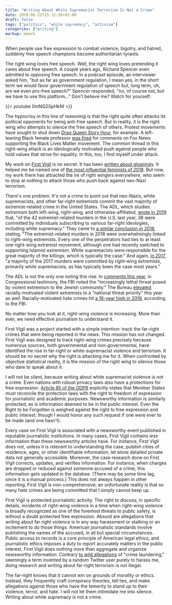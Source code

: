 ```yaml
---
title: "Writing About White Supremacist Terrorism Is Not a Crime"
date: 2020-08-22T15:12:56+02:00
draft: false
tags: ["politics", "white supremacy", "activism"]
categories: ["writing"]
markup: mmark
---
```


When people use free expression to combat violence, bigotry, and hatred, suddenly free speech champions become authoritarian tyrants.

<!--more-->

The right wing loves free speech. Well, the right wing loves pretending it cares about free speech. A couple years ago, Richard Spencer even admitted to opposing free speech. In a podcast episode, an interviewer asked him, "but as far as government regulation, I mean yes, in the short term we would favor government regulation of speech but, long term, uh, are we even pro-free speech?" Spencer responded, "no, of course not, but we have to use this platform..." Don't believe me? Watch for yourself:

{{< youtube 0mNQ2SpHkNI >}}

The hypocrisy in this line of reasoning is that the right quite often attacks its political opponents for being anti-free speech. But in reality, it is the right wing who attempts to silence the free speech of others. Protest movements have sought to shut down [Drag Queen Story Hour](https://www.theguardian.com/books/2019/aug/07/protest-seeks-to-stop-us-libraries-supporting-drag-queen-story-hour), for example. A left-leaning Black female professor [was fired](https://www.washingtonpost.com/news/morning-mix/wp/2017/06/26/professor-fired-after-defending-blacks-only-event-on-fox-news-i-was-publicly-lynched-she-says/?noredirect=on&utm_term=.1fbaee340420) for comments on Fox News supporting the Black Lives Matter movement. The common thread in this right-wing attack is an ideologically motivated push against people who hold values that strive for equality. In this, too, I find myself under attack.

My work on [First Vigil](https://first-vigil.com) is no secret. It has been [written about glowingly](https://www.vice.com/en_us/article/mbyvjn/the-data-scientist-tracking-americas-white-supremacists-emily-gorcenski-first-vigil). It helped me be named one of [the most influential feminists of 2018](https://www.bitchmedia.org/article/2018-bitch-50). But now, my work there has attracted the ire of right wingers everywhere, who seem to stop at nothing to attack those who push back against neo-Nazi terrorism.

There's one problem. It's not a crime to point out that neo-Nazis, white supremacists, and other far-right extremists commit the vast majority of extremist-related crime in the United States. The ADL, which studies extremism both left-wing, right-wing, and otherwise-affiliated, [wrote in 2019](https://www.adl.org/news/press-releases/adl-report-right-wing-extremists-killed-38-people-in-2019-far-surpassing-all) that, "of the 42 extremist-related murders in the U.S. last year, 38 were committed by individuals subscribing to various far-right ideologies, including white supremacy." They came to [a similar conclusion in 2018](https://www.adl.org/murder-and-extremism-2018), stating, "The extremist-related murders in 2018 were overwhelmingly linked to right-wing extremists.  Every one of the perpetrators had ties to at least one right-wing extremist movement, although one had recently switched to supporting Islamist extremism. White supremacists were responsible for the great majority of the killings, which is typically the case." And again, [in 2017](https://www.adl.org/resources/reports/murder-and-extremism-in-the-united-states-in-2017), "a majority of the 2017 murders were committed by right-wing extremists, primarily white supremacists, as has typically been the case most years."

The ADL is not the only one noting this rise. In [comments this year](https://www.fbi.gov/news/testimony/confronting-the-rise-in-anti-semitic-domestic-terrorism), in Congressional testimony, the FBI noted the "increasingly lethal threat posed by violent extremism to the Jewish community." The Bureau [elevated](https://www.cbsnews.com/news/racially-motivated-violent-extremism-isis-national-threat-priority-fbi-director-christopher-wray/) racially-motivated violent extremists to a "national threat priority" this year as well. Racially-motivated hate crimes hit [a 16-year high in 2019](https://www.nytimes.com/2019/11/12/us/hate-crimes-fbi-report.html), according to the FBI.

No matter how you look at it, right-wing violence is increasing. More than ever, we need effective journalism to understand it.

First Vigil was a project started with a simple intention: track the far-right crimes that were being reported in the news. This mission has not changed. First Vigil was designed to track right-wing crimes precisely because numerous sources, both governmental and non-governmental, have identified the rise in far-right or white-supremacist violence and terrorism. It should be no secret why the right is attacking me for it. When confronted by objective statistical reality, it is the mission of the right wing to silence those who dare to speak about it.

I will not be silent, because writing about white supremacist violence is not a crime. Even nations with robust privacy laws also have a protections for free expression. [Article 85 of the GDPR](https://gdpr-info.eu/art-85-gdpr/) explicitly states that Member States must reconcile the protection laws with the right to freedom of expression for journalistic and academic purposes. Newsworthy information is similarly protected, as is information deemed to be in the public interest. Even the Right to be Forgotten is weighed against the right to free expression and public interest; though I would honor any such request if one were ever to be made (and one hasn't).

Every case on First Vigil is associated with a newsworthy event published in reputable journalistic institutions. In many cases, First Vigil contains _less_ information than these newsworthy articles have. For instance, First Vigil does not, unless it is relevant to understanding the case, publish cities of residence, ages, or other identifiable information, let alone detailed private data not generally accessible. Moreover, the case research done on First Vigil corrects, updates, and verifies information. For instance, when charges are dropped or reduced against someone accused of a crime, this information gets updated in the databse. (There may be some time lag, since it is a manual process.) This does not always happen in other reporting. First Vigil is non-comprehensive; an unfortunate reality is that so many hate crimes are being committed that I simply cannot keep up.

First Vigil is protected journalistic activity. The right to discuss, in specific details, incidents of right-wing violence in a time when right-wing violence is broadly recognized as one of the foremost threats to public safety, is without a doubt protected free expression. Absurd are allegations that writing about far right violence is in any way harassment or stalking or an incitement to do those things. American journalistic standards involve publishing the names of the accused, in all but special circumstances. Public access to records is a core principle of American legal ethics, and journalistic ethics imposes a duty to report accurately matters in the public interest. First Vigil does nothing more than aggregate and organize newsworthy information. Contrary [to wild allegations](https://web.archive.org/web/20200819081415/https://thepostmillennial.com/antifa-doxxer-solicits-twitter-users-for-identities-of-trump-boat-parade-participants) of "crime laundering," seemingly a term invented by a random Twitter user purely to harass me, doing research and writing about far-right terrorism is not illegal.

The far-right knows that it cannot win on grounds of morality or ethics. Instead, they frequently craft conspiracy theories, tell lies, and make allegations against those who have the temerity to stand up to their violence, terror, and hate. I will not let them intimidate me into silence. Writing about white supremacy is not a crime.
